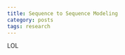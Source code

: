 ```yaml
---
title: Sequence to Sequence Modeling
category: posts
tags: research
---
```


LOL
<!-- 
Let's start the blogging adventure with a historic model: the encoder-decoder architecture in sequence-to-sequence modeling ([Sutskever et al., 2014](https://arxiv.org/pdf/1409.3215.pdf)). In this post, we will walk through the motivations behind this model, and probe further into the model architecture.

## Motivation

Sequence-to-sequence modeling can be applied to any task involving sequences, such as speech recognition, question answering, and neural machine translation (NMT). Let's start with the motivating example of translating the English sentence "*I am walking*" into German (which yields "*Ich laufe*"). To convert each input sentence to a form for neural networks to understand, we break down the sentence into tokens, where say word-level tokenization means the sequence "*I am walking*" is converted into three tokens '*I*', '*am*', and '*walking*'. The tokens are then converted into word embedding form, a many-dimensional continuous representational space where words with similar semantics are closer in distance to one another ([Mikolov et al., 2013](https://papers.nips.cc/paper/5021-distributed-representations-of-words-and-phrases-and-their-compositionality.pdf)). Given that our input sequence contains three tokens, how do we feed it into the neural network to generate our desired output of two tokens?

Herein lies the problem with using a feedforward/recurrent network in NMT- the input and output dimensions of a network have to be fixed, whereas input and output sentences have varying lengths. A possible but highly impractical workaround involves training $$n \times m$$ networks for all desired combinations of input size of $$n$$ tokens and output size $$m$$, where one can see that to translate sentences of $$\leq 10$$ words we require an ensemble of $$100$$ neural models!

## Model

In the motivating example, we were thinking about how to fit sequences with varying lengths into the network. To bypass the **spatial** constraint of having a fixed input dimension in our network, we instead process it **temporally**- we first pass the input sequence token-by-token into an encoder network to generate an encoded vector of the input sentence, which is then fed into a decoder network to generate the translated network.

![Seq2Seq Model](/assets/img/seq2seq.png){:height="80%" width="80%"}

*Source: [Medium](https://medium.com/@devnag/seq2seq-the-clown-car-of-deep-learning-f88e1204dac3)*

Let's return to our motivating example, illustrated above. The encoder reads the input sequence, updating its hidden state as input tokens are fed until it encounters the delimiting token '*\<DONE\>*' (denoted by the blue color encoder turning darker). The final encoder state is then fed into the decoder network as input to generate the first translated output '*Ich*'. In each time-step, the **decoder** output token in the previous time-step is concatenated with the final **encoder** output and subsequently fed into the decoder to produce the next token. This is repeated until the decoder generates the '*\<DONE\>*' token.

By reading the sequence in token level and using two separate networks for parsing and generation, we are able to bypass the fixed input/output dimension problem.

## Musings

Intuitively, one might wonder if we can use just one network to encode and decode. One slight issue is the fact that for input and output token dimensions $$n$$ and $$m$$, the encoder and decoder input dimensions are $$n$$ and $$n + m$$ respectively. This can be bypassed by having an input dimension similar to that of the decoder, concatenating the input sequence tokens with an $$m$$ dimension **0** vector. *Update 19/12*: A study on the transfer learning abilities of a text-to-text Transformer shows the theoretical benefits of the encoder-decoder architecture over an encoder-only (e.g. BERT) or decoder-only (e.g. language model) architecture ([Raffel et al., 2019](https://arxiv.org/pdf/1910.10683.pdf)). Concretely, although the encoder-decoder model has twice as many parameters, the computational cost is $$\mathcal{0}(L)$$ for $$L$$ layers in both cases. This is because the $$L$$ layers in a language model has to be applied to *both* the input and output sequences, whereas for the encoder-decoder model the $$L$$ layers of the encoder and decoder acts on *only* the input and output sequences respectively.

The more consequential benefit in having two networks is in reducing the burden of having to learn to parse and generate in the same network. ([HuggingFace, 2019](https://medium.com/huggingface/encoder-decoders-in-transformers-a-hybrid-pre-trained-architecture-for-seq2seq-af4d7bf14bb8)) surmises that transfer learning would be much easier when having two networks, using a language model pre-trained on the source language as the encoder, and one pre-trained on the target language for the decoder. This would in theory be very useful for low-resource translation, where obtaining a sizeable corpus of the low-resource language is a challenge. -->
